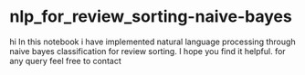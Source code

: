 # nlp_for_review_sorting-naive-bayes
hi
In this notebook i have implemented natural language processing through naive bayes classification for review sorting.
I hope you find it helpful.
for any query feel free to contact
